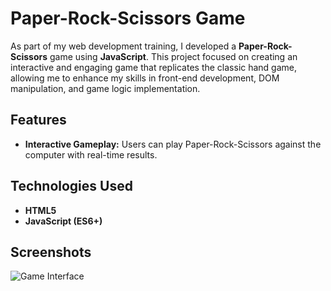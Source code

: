 # Paper-Rock-Scissors Game
As part of my web development training, I developed a **Paper-Rock-Scissors** game using **JavaScript**. This project focused on creating an interactive and engaging game that replicates the classic hand game, allowing me to enhance my skills in front-end development, DOM manipulation, and game logic implementation.

## Features

- **Interactive Gameplay:** Users can play Paper-Rock-Scissors against the computer with real-time results.

## Technologies Used

- **HTML5**
- **JavaScript (ES6+)**

## Screenshots

![Game Interface](https://drive.google.com/file/d/1Hrakaei6yECgTWldhkx0G7RZpu20wKd2/view?usp=sharing)


